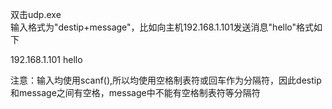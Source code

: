 双击udp.exe  
输入格式为"destip+message"，比如向主机192.168.1.101发送消息"hello"格式如下  

192.168.1.101 hello  

注意：输入均使用scanf(),所以均使用空格制表符或回车作为分隔符，因此destip和message之间有空格，message中不能有空格制表符等分隔符  
